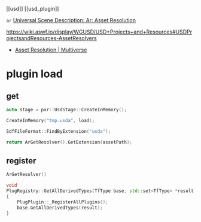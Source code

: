 [[usd]]
[[usd_plugin]]

`ar`
[Universal Scene Description: Ar: Asset Resolution](https://openusd.org/dev/api/ar_page_front.html)

https://wiki.aswf.io/display/WGUSD/USD+Projects+and+Resources#USDProjectsandResources-AssetResolvers

- [Asset Resolution | Multiverse](https://j-cube.jp/solutions/multiverse/docs/setup/asset-resolver.html)


# plugin load

## get

```cpp
auto stage = pxr::UsdStage::CreateInMemory();

CreateInMemory("tmp.usda", load);

SdfFileFormat::FindByExtension("usda");

return ArGetResolver().GetExtension(assetPath);
```

## register

```cpp
ArGetResolver()

void
PlugRegistry::GetAllDerivedTypes(TfType base, std::set<TfType> *result)
{
    PlugPlugin::_RegisterAllPlugins();
    base.GetAllDerivedTypes(result);
}
```


